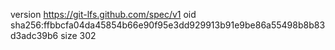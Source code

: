 version https://git-lfs.github.com/spec/v1
oid sha256:ffbbcfa04da45854b66e90f95e3dd929913b91e9be86a55498b8b83d3adc39b6
size 302
